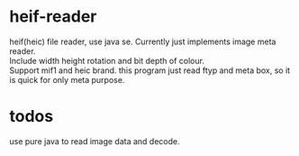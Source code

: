 # heif-reader
heif(heic) file reader, use java se. Currently just implements image meta reader.  
Include width height rotation and bit depth of colour.  
Support mif1 and heic brand.
this program just read ftyp and meta box, so it is quick for only meta purpose.

# todos
use pure java to read image data and decode.